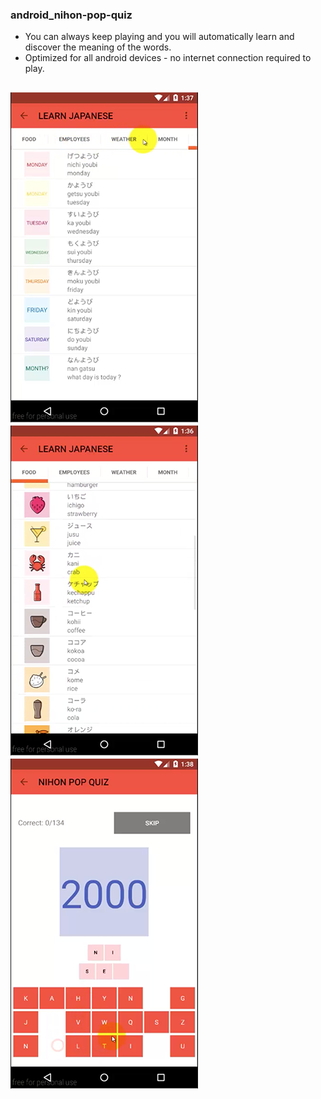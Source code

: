 ### android_nihon-pop-quiz

* You can always keep playing and you will automatically learn and discover the meaning of the words. 
* Optimized for all android devices - no internet connection required to play. 

![sample](sample1.png)
![sample](sample2.png)
![sample](sample3.png)
------------------
